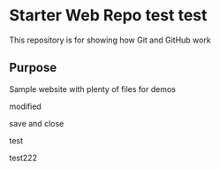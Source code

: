 # Starter Web Repo test test

This repository is for showing how Git and GitHub work

## Purpose

Sample website with plenty of files for demos

modified

save and close

test

test222
